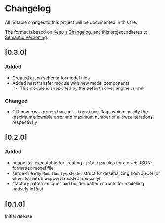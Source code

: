 # Changelog

All notable changes to this project will be documented in this file.

The format is based on [Keep a Changelog](https://keepachangelog.com/en/1.0.0/),
and this project adheres to [Semantic Versioning](https://semver.org/spec/v2.0.0.html).

## [0.3.0]
### Added
- Created a json schema for model files
- Added heat transfer module with new model components
    - This module is supported by the default solver engine as well
### Changed
- CLI now has `--precision` and `--iterations` flags which specify the maximum allowable error and 
maximum number of allowed iterations, respectively 

## [0.2.0]
### Added 
- neapolitan executable for creating `.soln.json` files for a given JSON-formatted model file
- serde-friendly `NodalAnalysisModel` struct for deserializing from JSON (or other formats if support is added manually)
- "factory pattern-esque" and builder pattern structs for modelling natively in Rust

## [0.1.0]
Initial release